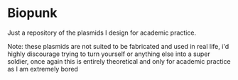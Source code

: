 # Biopunk
Just a repository of the plasmids I design for academic practice.

Note: these plasmids are not suited to be fabricated and used in real life, i'd highly discourage trying to turn yourself or anything else into a super soldier, once again this is entirely theoretical and only for academic practice as I am extremely bored
